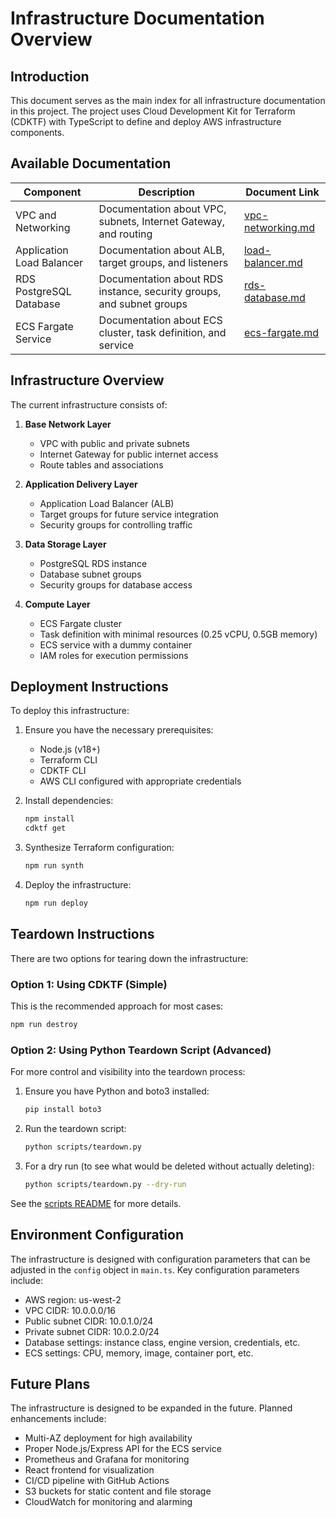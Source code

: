 # Infrastructure Documentation Overview

## Introduction

This document serves as the main index for all infrastructure documentation in this project. The project uses Cloud Development Kit for Terraform (CDKTF) with TypeScript to define and deploy AWS infrastructure components.

## Available Documentation

| Component                 | Description                                                          | Document Link                            |
| ------------------------- | -------------------------------------------------------------------- | ---------------------------------------- |
| VPC and Networking        | Documentation about VPC, subnets, Internet Gateway, and routing      | [vpc-networking.md](./vpc-networking.md) |
| Application Load Balancer | Documentation about ALB, target groups, and listeners                | [load-balancer.md](./load-balancer.md)   |
| RDS PostgreSQL Database   | Documentation about RDS instance, security groups, and subnet groups | [rds-database.md](./rds-database.md)     |
| ECS Fargate Service       | Documentation about ECS cluster, task definition, and service        | [ecs-fargate.md](./ecs-fargate.md)       |

## Infrastructure Overview

The current infrastructure consists of:

1. **Base Network Layer**

   - VPC with public and private subnets
   - Internet Gateway for public internet access
   - Route tables and associations

2. **Application Delivery Layer**

   - Application Load Balancer (ALB)
   - Target groups for future service integration
   - Security groups for controlling traffic

3. **Data Storage Layer**

   - PostgreSQL RDS instance
   - Database subnet groups
   - Security groups for database access

4. **Compute Layer**
   - ECS Fargate cluster
   - Task definition with minimal resources (0.25 vCPU, 0.5GB memory)
   - ECS service with a dummy container
   - IAM roles for execution permissions

## Deployment Instructions

To deploy this infrastructure:

1. Ensure you have the necessary prerequisites:

   - Node.js (v18+)
   - Terraform CLI
   - CDKTF CLI
   - AWS CLI configured with appropriate credentials

2. Install dependencies:

   ```bash
   npm install
   cdktf get
   ```

3. Synthesize Terraform configuration:

   ```bash
   npm run synth
   ```

4. Deploy the infrastructure:

   ```bash
   npm run deploy
   ```

## Teardown Instructions

There are two options for tearing down the infrastructure:

### Option 1: Using CDKTF (Simple)

This is the recommended approach for most cases:

```bash
npm run destroy
```

### Option 2: Using Python Teardown Script (Advanced)

For more control and visibility into the teardown process:

1. Ensure you have Python and boto3 installed:

   ```bash
   pip install boto3
   ```

2. Run the teardown script:

   ```bash
   python scripts/teardown.py
   ```

3. For a dry run (to see what would be deleted without actually deleting):
   ```bash
   python scripts/teardown.py --dry-run
   ```

See the [scripts README](../scripts/README.md) for more details.

## Environment Configuration

The infrastructure is designed with configuration parameters that can be adjusted in the `config` object in `main.ts`. Key configuration parameters include:

- AWS region: us-west-2
- VPC CIDR: 10.0.0.0/16
- Public subnet CIDR: 10.0.1.0/24
- Private subnet CIDR: 10.0.2.0/24
- Database settings: instance class, engine version, credentials, etc.
- ECS settings: CPU, memory, image, container port, etc.

## Future Plans

The infrastructure is designed to be expanded in the future. Planned enhancements include:

- Multi-AZ deployment for high availability
- Proper Node.js/Express API for the ECS service
- Prometheus and Grafana for monitoring
- React frontend for visualization
- CI/CD pipeline with GitHub Actions
- S3 buckets for static content and file storage
- CloudWatch for monitoring and alarming
